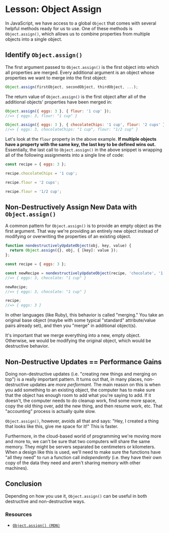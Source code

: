 # Lesson: Object Assign

In JavaScript, we have access to a global `Object` that comes with several helpful methods ready for us to use. One of these methods is `Object.assign()`, which allows us to combine properties from multiple objects into a single object.

## Identify `Object.assign()`

The first argument passed to `Object.assign()` is the first object into which all properties are merged. Every additional argument is an object whose properties we want to merge into the first object:

```js
Object.assign(firstObject, secondObject, thirdObject, ...);
```

The return value of `Object.assign()` is the first object after all of the additional objects' properties have been merged in:

```js
Object.assign({ eggs: 3 }, { flour: '1 cup' });
//=> { eggs: 3, flour: "1 cup" }

Object.assign({ eggs: 3 }, { chocolateChips: '1 cup', flour: '2 cups' }, { flour: '1/2 cup' });
//=> { eggs: 3, chocolateChips: "1 cup", flour: "1/2 cup" }
```

Let's look at the `flour` property in the above example. **If multiple objects have a property with the same key, the last key to be defined wins out.** Essentially, the last call to `Object.assign()` in the above snippet is wrapping all of the following assignments into a single line of code:

```js
const recipe = { eggs: 3 };

recipe.chocolateChips = '1 cup';

recipe.flour = '2 cups';

recipe.flour = '1/2 cup';
```

## Non-Destructively Assign New Data with `Object.assign()`

A common pattern for `Object.assign()` is to provide an empty object as the first argument. That way we're providing an entirely new object instead of modifying or overwriting the properties of an existing object.

```js
function nondestructivelyUpdateObject(obj, key, value) {
  return Object.assign({}, obj, { [key]: value });
};

const recipe = { eggs: 3 };

const newRecipe = nondestructivelyUpdateObject(recipe, 'chocolate', '1 cup');
//=> { eggs: 3, chocolate: "1 cup" }

newRecipe;
//=> { eggs: 3, chocolate: "1 cup" }

recipe;
//=> { eggs: 3 }
```

In other languages (like Ruby), this behavior is called "merging." You take an original base object (maybe with some typical "standard" attribute/value pairs already set), and then you "merge" in additional object(s).

It's important that we merge everything into a new, empty object. Otherwise, we would be modifying the original object, which would be destructive behavior.

## Non-Destructive Updates == Performance Gains

Doing non-destructive updates (i.e. "creating new things and merging on top") is a really important pattern. It turns out that, in many places, non-destructive updates are _more performant_. The main reason on this is when you add something to an existing object, the computer has to make sure that the object has enough room to add what you're saying to add. If it doesn't, the computer needs to do cleanup work, find some more space, copy the old thing over, add the new thing, and then resume work, etc. That "accounting" process is actually quite slow.

`Object.assign()`, however, avoids all that and says: "Hey, I created a thing that looks like this, give me space for it!" This is faster.

Furthermore, in the cloud-based world of programming we're moving more and more to, we can't be sure that two computers will share the same memory. They might be servers separated be centimeters or kilometers. When a design like this is used, we'll need to make sure the functions have "all they need" to run a function call _independently_ (i.e. they have their own copy of the data they need and aren't sharing memory with other machines).

## Conclusion

Depending on how you use it, `Object.assign()` can be useful in both destructive and non-destructive ways.

### Resources

- [`Object.assign() (MDN)`](https://developer.mozilla.org/en-US/docs/Web/JavaScript/Reference/Global_Objects/Object/assign)

